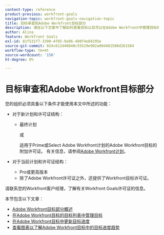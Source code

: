 ```yaml
---
content-type: reference
product-previous: workfront-goals
navigation-topic: workfront-goals-navigation-topic
title: 目标审查和Adobe Workfront目标部分
description: 请在以下文章中了解如何查看目标以及可以在Adobe Workfront中管理目标的部分。
author: Alina
feature: Workfront Goals
exl-id: 81f531f7-3390-4f85-9a96-480f4e84295e
source-git-commit: 024c612d46848c55529e902a00d481588d261584
workflow-type: tm+mt
source-wordcount: '158'
ht-degree: 0%

---
```


# 目标审查和Adobe Workfront目标部分

您的组织必须具备以下条件才能使用本文中所述的功能：

* 对于新计划和许可证结构：

   * 最终计划

     或

     适用于Prime或Select Adobe Workfront计划的Adobe Workfront目标的附加许可证。 有关信息，请参阅[Adobe Workfront计划](https://www.workfront.com/plans)。

* 对于当前计划和许可证结构：

   * Pro或更高版本
   * 除了Adobe Workfront许可证之外，还提供了Workfront目标许可证。

请联系您的Workfront客户经理，了解有关Workfront Goals许可证的信息。

本节包含以下文章：

* [Adobe Workfront目标部分概述](../../workfront-goals/goal-review-and-workfront-goals-sections/overview-of-wf-goals-sections.md)
* [在Adobe Workfront目标的目标列表中管理目标](../../workfront-goals/goal-review-and-workfront-goals-sections/manage-goals-in-goal-list.md)
* [在Adobe Workfront目标中更新目标进度](../../workfront-goals/goal-review-and-workfront-goals-sections/check-in-goals.md)
* [查看图表以了解Adobe Workfront目标中的目标进度趋势](../../workfront-goals/goal-review-and-workfront-goals-sections/review-goal-graphs.md)
